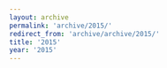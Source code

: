 ```yaml
---
layout: archive
permalink: 'archive/2015/'
redirect_from: 'archive/archive/2015/'
title: '2015'
year: '2015'
---
```

